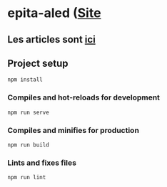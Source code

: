 # epita-aled ([Site](https://epita.litarvan.com/)

## Les articles sont [ici](https://github.com/Litarvan/epita-aled-content)

## Project setup
```
npm install
```

### Compiles and hot-reloads for development
```
npm run serve
```

### Compiles and minifies for production
```
npm run build
```

### Lints and fixes files
```
npm run lint
```
